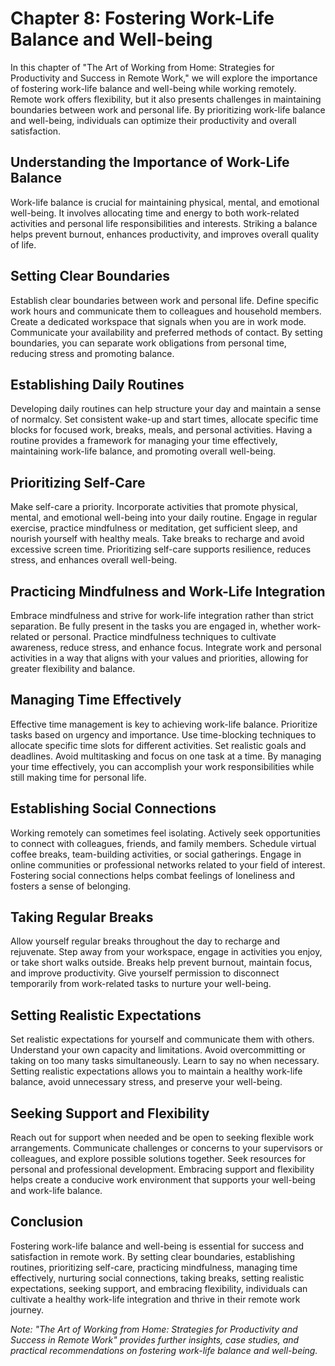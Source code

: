 Chapter 8: Fostering Work-Life Balance and Well-being
=====================================================

In this chapter of "The Art of Working from Home: Strategies for Productivity and Success in Remote Work," we will explore the importance of fostering work-life balance and well-being while working remotely. Remote work offers flexibility, but it also presents challenges in maintaining boundaries between work and personal life. By prioritizing work-life balance and well-being, individuals can optimize their productivity and overall satisfaction.

Understanding the Importance of Work-Life Balance
-------------------------------------------------

Work-life balance is crucial for maintaining physical, mental, and emotional well-being. It involves allocating time and energy to both work-related activities and personal life responsibilities and interests. Striking a balance helps prevent burnout, enhances productivity, and improves overall quality of life.

Setting Clear Boundaries
------------------------

Establish clear boundaries between work and personal life. Define specific work hours and communicate them to colleagues and household members. Create a dedicated workspace that signals when you are in work mode. Communicate your availability and preferred methods of contact. By setting boundaries, you can separate work obligations from personal time, reducing stress and promoting balance.

Establishing Daily Routines
---------------------------

Developing daily routines can help structure your day and maintain a sense of normalcy. Set consistent wake-up and start times, allocate specific time blocks for focused work, breaks, meals, and personal activities. Having a routine provides a framework for managing your time effectively, maintaining work-life balance, and promoting overall well-being.

Prioritizing Self-Care
----------------------

Make self-care a priority. Incorporate activities that promote physical, mental, and emotional well-being into your daily routine. Engage in regular exercise, practice mindfulness or meditation, get sufficient sleep, and nourish yourself with healthy meals. Take breaks to recharge and avoid excessive screen time. Prioritizing self-care supports resilience, reduces stress, and enhances overall well-being.

Practicing Mindfulness and Work-Life Integration
------------------------------------------------

Embrace mindfulness and strive for work-life integration rather than strict separation. Be fully present in the tasks you are engaged in, whether work-related or personal. Practice mindfulness techniques to cultivate awareness, reduce stress, and enhance focus. Integrate work and personal activities in a way that aligns with your values and priorities, allowing for greater flexibility and balance.

Managing Time Effectively
-------------------------

Effective time management is key to achieving work-life balance. Prioritize tasks based on urgency and importance. Use time-blocking techniques to allocate specific time slots for different activities. Set realistic goals and deadlines. Avoid multitasking and focus on one task at a time. By managing your time effectively, you can accomplish your work responsibilities while still making time for personal life.

Establishing Social Connections
-------------------------------

Working remotely can sometimes feel isolating. Actively seek opportunities to connect with colleagues, friends, and family members. Schedule virtual coffee breaks, team-building activities, or social gatherings. Engage in online communities or professional networks related to your field of interest. Fostering social connections helps combat feelings of loneliness and fosters a sense of belonging.

Taking Regular Breaks
---------------------

Allow yourself regular breaks throughout the day to recharge and rejuvenate. Step away from your workspace, engage in activities you enjoy, or take short walks outside. Breaks help prevent burnout, maintain focus, and improve productivity. Give yourself permission to disconnect temporarily from work-related tasks to nurture your well-being.

Setting Realistic Expectations
------------------------------

Set realistic expectations for yourself and communicate them with others. Understand your own capacity and limitations. Avoid overcommitting or taking on too many tasks simultaneously. Learn to say no when necessary. Setting realistic expectations allows you to maintain a healthy work-life balance, avoid unnecessary stress, and preserve your well-being.

Seeking Support and Flexibility
-------------------------------

Reach out for support when needed and be open to seeking flexible work arrangements. Communicate challenges or concerns to your supervisors or colleagues, and explore possible solutions together. Seek resources for personal and professional development. Embracing support and flexibility helps create a conducive work environment that supports your well-being and work-life balance.

Conclusion
----------

Fostering work-life balance and well-being is essential for success and satisfaction in remote work. By setting clear boundaries, establishing routines, prioritizing self-care, practicing mindfulness, managing time effectively, nurturing social connections, taking breaks, setting realistic expectations, seeking support, and embracing flexibility, individuals can cultivate a healthy work-life integration and thrive in their remote work journey.

*Note: "The Art of Working from Home: Strategies for Productivity and Success in Remote Work" provides further insights, case studies, and practical recommendations on fostering work-life balance and well-being.*
